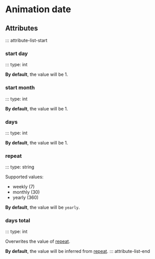 # Animation date

## Attributes
::: attribute-list-start

### start day
::: type: int

**By default**, the value will be 1.

### start month
::: type: int

**By default**, the value will be 1.

### days
::: type: int

**By default**, the value will be 1.

### repeat
::: type: string

Supported values:

- weekly (7)
- monthly (30)
- yearly (360)

**By default**, the value will be `yearly`.

### days total
::: type: int

Overwrites the value of [repeat](#repeat).

**By default**, the value will be inferred from [repeat](#repeat).
::: attribute-list-end
